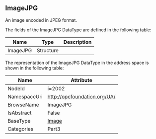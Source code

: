 <!-- datatype -->
## ImageJPG
An image encoded in JPEG format.  
<!-- end of description -->
The fields of the ImageJPG DataType are defined in the following table:  

|Name|Type|Description|
|---|---|---|
|ImageJPG|Structure||

The representation of the ImageJPG DataType in the address space is shown in the following table:  

|Name|Attribute|
|---|---|
|NodeId|i=2002|
|NamespaceUri|http://opcfoundation.org/UA/|
|BrowseName|ImageJPG|
|IsAbstract|False|
|BaseType|[Image](../../../Part3/DataTypes/Image/readme.md)|
|Categories|Part3|

